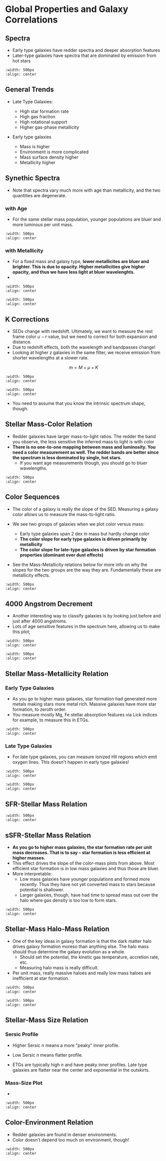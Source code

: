 # Global Properties and Galaxy Correlations

## Spectra

* Early type galaxies have redder spectra and deeper absorption features
* Later-type galaxies have spectra that are dominated by emission from hot stars


```{image} ../figures/2.png
:width: 500px
:align: center
```


## General Trends

* Late Type Galaxies:
    * High star formation rate
    * High gas fraction
    * High rotational support
    * Higher gas-phase metallicity

* Early type galaxies
    * Mass is higher
    * Environment is more complicated
    * Mass surface density higher
    * Metallicity higher


## Synethic Spectra

* Note that spectra vary much more with age than metallicity, and the two quantities are degenerate. 

### with Age

* For the same stellar mass population, younger populations are bluer and more luminous per unit mass.

```{image} ../figures/3.png
:width: 500px
:align: center
```



### with Metallicity

* For a fixed mass and galaxy type, **lower metallicites are bluer and brighter. This is due to opacity. Higher metallicities give higher opacity, and thus we have less light at bluer wavelenghts.**
* 


```{image} ../figures/7.png
:width: 500px
:align: center
```

```{image} ../figures/8.png
:width: 500px
:align: center
```


## K Corrections

* SEDs change with reedshift. Ultimately, we want to measure the rest frame color $u-r$ value, but we need to correct for both expansion and distance.
* Due to redshift effects, both the wavelength and bandpasses change! 
* Looking at higher z galaxies in the same filter, we receive emission from shorter wavelengths at a slower rate. 

$$
m = M + \mu + K
$$

```{image} ../figures/4.png
:width: 500px
:align: center
```

```{image} ../figures/6.png
:width: 500px
:align: center
```

* You need to assume that you know the intrinsic spectrum shape, though. 


## Stellar Mass-Color Relation

* Redder galaxies have larger mass-to-light ratios. The redder the band you observe, the less sensitive the inferred mass to light is with color
* **There is no one-to-one mapping between mass and luminosity. You need a color measurement as well. The redder bands are better since the spectrum is less dominated by single, hot stars.**
    * If you want age measurements though, you should go to bluer wavelengths.

```{image} ../figures/4.png
:width: 500px
:align: center
```


## Color Sequences

* The color of a galaxy is really the slope of the SED. Measuring a galaxy color allows us to measure the mass-to-light ratio. 
* We see two groups of galaxies when we plot color versus mass:
    * Early type galaxies span 2 dex in mass but hardly change color
    * **The color slope for early type galaxies is driven primarily by metallicity**
    * **The color slope for late-type galaxies is driven by star formation properties (dominant over dust effects)**

* See the Mass-Metallicity relations below for more info on why the slopes for the two groups are the way they are. Fundamentally these are metallicity effects. 


```{image} ../figures/9.png
:width: 500px
:align: center
```


## 4000 Angstrom Decrement

* Another interesting way to classify galaxies is by looking just before and just after 4000 angstroms. 
* Lots of age sensitive features in the spectrum here, allowing us to make this plot;



```{image} ../figures/10.png
:width: 500px
:align: center
```

```{image} ../figures/11.png
:width: 500px
:align: center
```


## Stellar Mass-Metallicity Relation

### Early Type Galaxies

* As you go to higher mass galaxies, star formation had generated more metals making stars more metal rich. Massive galaxies have more star formation, to zeroth order. 
* You measure mostly Mg, Fe stellar absorption features via Lick indices for example, to measure this in ETGs. 

```{image} ../figures/12.png
:width: 500px
:align: center
```

### Late Type Galaxies

* For late type galaxies, you can measure ionized HII regions which emit oxygen lines. This doesn't happen in early type galaxies! 

```{image} ../figures/13.png
:width: 500px
:align: center
```

```{image} ../figures/14.png
:width: 500px
:align: center
```

## SFR-Stellar Mass Relation 

```{image} ../figures/18.png
:width: 500px
:align: center
```

## sSFR-Stellar Mass Relation

* **As you go to higher mass galaxies, the star formation rate per unit mass decreases. That is to say – star formation is less efficient at higher masses.**
* This effect drives the slope of the color-mass plots from above. Most efficient star formation is in low mass galaxies and thus those are bluer. 
* More interpretable:
    * Low mass galaxies have younger populations and formed more recently. Thus they have not yet converted mass to stars because potential is shallower. 
    * Larger galaxies, though, have had time to spread mass out over the halo where gas density is too low to form stars. 

```{image} ../figures/15.png
:width: 500px
:align: center
```

## Stellar-Mass Halo-Mass Relation

* One of the key ideas in galaxy formation is that the dark matter halo drives galaxy formation moreso than anything else. The halo mass should thus determine the galaxy evolution as a whole. 
    * Should set the potential, the kinetic gas temperature, accretion rate, etc. 
    * Measuring halo mass is really difficult. 
* Per unit mass, really massive haloes and really low mass haloes are inefficient at star formation. 

```{image} ../figures/16.png
:width: 500px
:align: center
```


```{image} ../figures/17.png
:width: 500px
:align: center
```

## Stellar-Mass Size Relation

### Sersic Profile

* Higher Sersic $n$ means a more "peaky" inner profile. 
* Low Sersic $n$ means flatter profile.

* ETGs are typically high $n$ and have peaky inner profiles. Late type galaxies are flatter near the center and exponential in the outskirts. 

### Mass-Size Plot

* 

```{image} ../figures/19.png
:width: 500px
:align: center
```

## Color-Environment Relation

* Redder galaxies are found in denser environments. 
* Color doesn't depend too much on environment, though! 


```{image} ../figures/20.png
:width: 500px
:align: center
```
